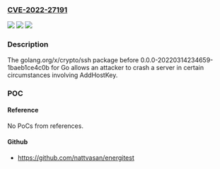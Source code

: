 ### [CVE-2022-27191](https://cve.mitre.org/cgi-bin/cvename.cgi?name=CVE-2022-27191)
![](https://img.shields.io/static/v1?label=Product&message=n%2Fa&color=blue)
![](https://img.shields.io/static/v1?label=Version&message=n%2Fa&color=blue)
![](https://img.shields.io/static/v1?label=Vulnerability&message=n%2Fa&color=brighgreen)

### Description

The golang.org/x/crypto/ssh package before 0.0.0-20220314234659-1baeb1ce4c0b for Go allows an attacker to crash a server in certain circumstances involving AddHostKey.

### POC

#### Reference
No PoCs from references.

#### Github
- https://github.com/nattvasan/energitest

